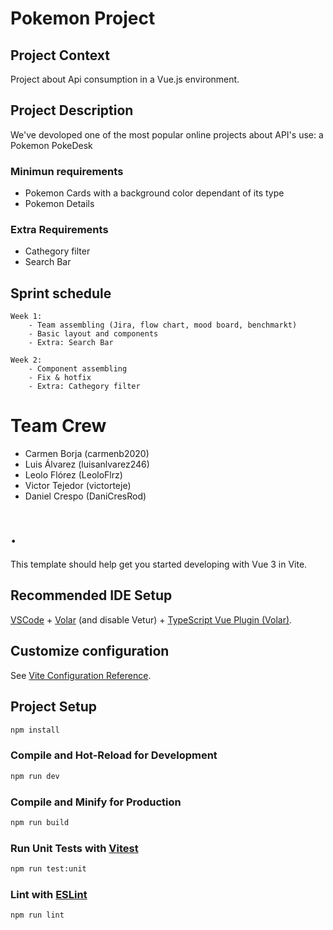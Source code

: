 # Pokemon Project

## Project Context

Project about Api consumption in a Vue.js environment. 

## Project Description

We've devoloped one of the most popular online projects about API's use: a Pokemon PokeDesk

### Minimun requirements

- Pokemon Cards with a background color dependant of its type
- Pokemon Details

### Extra Requirements

- Cathegory filter
- Search Bar

## Sprint schedule

    Week 1: 
        - Team assembling (Jira, flow chart, mood board, benchmarkt)
        - Basic layout and components
        - Extra: Search Bar

    Week 2:
        - Component assembling
        - Fix & hotfix
        - Extra: Cathegory filter

# Team Crew

- Carmen Borja (carmenb2020)
- Luis Álvarez (luisanlvarez246)
- Leolo Flórez (LeoloFlrz)
- Victor Tejedor (victorteje)
- Daniel Crespo (DaniCresRod)


# .

This template should help get you started developing with Vue 3 in Vite.

## Recommended IDE Setup

[VSCode](https://code.visualstudio.com/) + [Volar](https://marketplace.visualstudio.com/items?itemName=Vue.volar) (and disable Vetur) + [TypeScript Vue Plugin (Volar)](https://marketplace.visualstudio.com/items?itemName=Vue.vscode-typescript-vue-plugin).

## Customize configuration

See [Vite Configuration Reference](https://vitejs.dev/config/).

## Project Setup

```sh
npm install
```

### Compile and Hot-Reload for Development

```sh
npm run dev
```

### Compile and Minify for Production

```sh
npm run build
```

### Run Unit Tests with [Vitest](https://vitest.dev/)

```sh
npm run test:unit
```

### Lint with [ESLint](https://eslint.org/)

```sh
npm run lint
```
